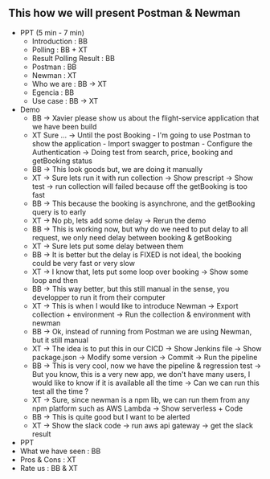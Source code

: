 This how we will present Postman & Newman
-----------------------------------------

- PPT (5 min - 7 min)
  - Introduction : BB
  - Polling : BB + XT
  - Result Polling Result : BB
  - Postman : BB
  - Newman : XT
  - Who we are : BB -> XT
  - Egencia : BB
  - Use case : BB -> XT  
- Demo 
  - BB  -> Xavier please show us about the flight-service application that we have been build
  - XT  Sure ... -> Until the post Booking
        - I'm going to use Postman to show the application
        - Import swagger to postman
        - Configure the Authentication 
        -> Doing test from search, price, booking and getBooking status
  - BB  -> This look goods but, we are doing it manually
  - XT  -> Sure lets run it with run collection
        -> Show prescript
        -> Show test
        -> run collection will failed because off the getBooking is too fast
  - BB  -> This because the booking is asynchrone, and the getBooking query is to early
  - XT  -> No pb, lets add some delay
        -> Rerun the demo
  - BB  -> This is working now, but why do we need to put delay to all request, we only need delay between booking & getBooking
  - XT  -> Sure lets put some delay between them
  - BB  -> It is better but the delay is FIXED is not ideal, the booking could be very fast or very slow
  - XT  -> I know that, lets put some loop over booking 
        -> Show some loop and then 
  - BB  -> This way better, but this still manual in the sense, you developper to run it from their computer
  - XT  -> This is when I would like to introduce Newman
        -> Export collection + environment
        -> Run the collection & environment with newman
  - BB  -> Ok, instead of running from Postman we are using Newman, but it still manual
  - XT  -> The idea is to put this in our CICD
        -> Show Jenkins file
        -> Show package.json
        -> Modify some version
        -> Commit 
        -> Run the pipeline
  - BB  -> This is very cool, now we have the pipeline & regression test
        -> But you know, this is a very new app, we don't have many users, I would like to know if it is available all the time
        -> Can we can run this test all the time ?        
  - XT  -> Sure, since newman is a npm lib, we can run them from any npm platform such as AWS Lambda
        -> Show serverless + Code
  - BB  -> This is quite good but I want to be alerted
  - XT  -> Show the slack code
        -> run aws api gateway
        -> get the slack result
 - PPT
  - What we have seen : BB
  - Pros & Cons : XT
  - Rate us : BB & XT
      
